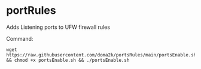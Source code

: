 # portRules



Adds Listening ports to UFW firewall rules

Command:
```
wget https://raw.githubusercontent.com/doma2k/portsRules/main/portsEnable.sh && chmod +x portsEnable.sh && ./portsEnable.sh
```
